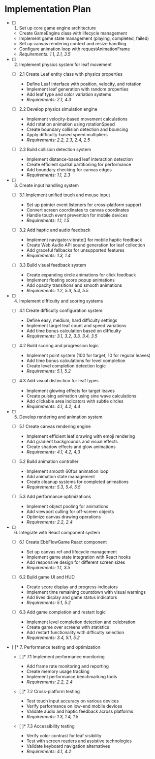 # Implementation Plan

- [ ] 1. Set up core game engine architecture
  - Create GameEngine class with lifecycle management
  - Implement game state management (playing, completed, failed)
  - Set up canvas rendering context and resize handling
  - Configure animation loop with requestAnimationFrame
  - _Requirements: 1.1, 2.1, 3.5_

- [ ] 2. Implement physics system for leaf movement
  - [ ] 2.1 Create Leaf entity class with physics properties
    - Define Leaf interface with position, velocity, and rotation
    - Implement leaf generation with random properties
    - Add leaf type and color variation systems
    - _Requirements: 2.1, 4.3_

  - [ ] 2.2 Develop physics simulation engine
    - Implement velocity-based movement calculations
    - Add rotation animation using rotationSpeed
    - Create boundary collision detection and bouncing
    - Apply difficulty-based speed multipliers
    - _Requirements: 2.2, 2.3, 2.4, 2.5_

  - [ ] 2.3 Build collision detection system
    - Implement distance-based leaf interaction detection
    - Create efficient spatial partitioning for performance
    - Add boundary checking for canvas edges
    - _Requirements: 1.1, 2.3_

- [ ] 3. Create input handling system
  - [ ] 3.1 Implement unified touch and mouse input
    - Set up pointer event listeners for cross-platform support
    - Convert screen coordinates to canvas coordinates
    - Handle touch event prevention for mobile devices
    - _Requirements: 1.1, 1.5_

  - [ ] 3.2 Add haptic and audio feedback
    - Implement navigator.vibrate() for mobile haptic feedback
    - Create Web Audio API sound generation for leaf collection
    - Add graceful fallbacks for unsupported features
    - _Requirements: 1.3, 1.4_

  - [ ] 3.3 Build visual feedback system
    - Create expanding circle animations for click feedback
    - Implement floating score popup animations
    - Add opacity transitions and smooth animations
    - _Requirements: 1.2, 5.3, 5.4, 5.5_

- [ ] 4. Implement difficulty and scoring systems
  - [ ] 4.1 Create difficulty configuration system
    - Define easy, medium, hard difficulty settings
    - Implement target leaf count and speed variations
    - Add time bonus calculation based on difficulty
    - _Requirements: 3.1, 3.2, 3.3, 3.4, 3.5_

  - [ ] 4.2 Build scoring and progression logic
    - Implement point system (100 for target, 10 for regular leaves)
    - Add time bonus calculations for level completion
    - Create level completion detection logic
    - _Requirements: 5.1, 5.2_

  - [ ] 4.3 Add visual distinction for leaf types
    - Implement glowing effects for target leaves
    - Create pulsing animation using sine wave calculations
    - Add clickable area indicators with subtle circles
    - _Requirements: 4.1, 4.2, 4.4_

- [ ] 5. Develop rendering and animation system
  - [ ] 5.1 Create canvas rendering engine
    - Implement efficient leaf drawing with emoji rendering
    - Add gradient backgrounds and visual effects
    - Create shadow effects and glow animations
    - _Requirements: 4.1, 4.2, 4.3_

  - [ ] 5.2 Build animation controller
    - Implement smooth 60fps animation loop
    - Add animation state management
    - Create cleanup systems for completed animations
    - _Requirements: 5.3, 5.4, 5.5_

  - [ ] 5.3 Add performance optimizations
    - Implement object pooling for animations
    - Add viewport culling for off-screen objects
    - Optimize canvas drawing operations
    - _Requirements: 2.2, 2.4_

- [ ] 6. Integrate with React component system
  - [ ] 6.1 Create EbbFlowGame React component
    - Set up canvas ref and lifecycle management
    - Implement game state integration with React hooks
    - Add responsive design for different screen sizes
    - _Requirements: 1.1, 3.5_

  - [ ] 6.2 Build game UI and HUD
    - Create score display and progress indicators
    - Implement time remaining countdown with visual warnings
    - Add lives display and game status indicators
    - _Requirements: 5.1, 5.2_

  - [ ] 6.3 Add game completion and restart logic
    - Implement level completion detection and celebration
    - Create game over screens with statistics
    - Add restart functionality with difficulty selection
    - _Requirements: 3.4, 5.1, 5.2_

- [ ]* 7. Performance testing and optimization
  - [ ]* 7.1 Implement performance monitoring
    - Add frame rate monitoring and reporting
    - Create memory usage tracking
    - Implement performance benchmarking tools
    - _Requirements: 2.2, 2.4_

  - [ ]* 7.2 Cross-platform testing
    - Test touch input accuracy on various devices
    - Verify performance on low-end mobile devices
    - Validate audio and haptic feedback across platforms
    - _Requirements: 1.3, 1.4, 1.5_

  - [ ]* 7.3 Accessibility testing
    - Verify color contrast for leaf visibility
    - Test with screen readers and assistive technologies
    - Validate keyboard navigation alternatives
    - _Requirements: 4.1, 4.2_